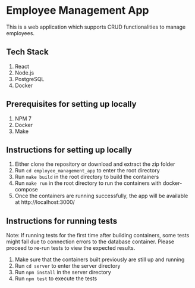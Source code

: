 # Employee Management App

This is a web application which supports CRUD functionalities to manage employees.

## Tech Stack

1. React
2. Node.js
3. PostgreSQL
4. Docker

## Prerequisites for setting up locally

1. NPM 7
2. Docker
3. Make

## Instructions for setting up locally

1. Either clone the repository or download and extract the zip folder
2. Run `cd employee_management_app` to enter the root directory
3. Run `make build` in the root directory to build the containers
4. Run `make run` in the root directory to run the containers with docker-compose
5. Once the containers are running successfully, the app will be available at http://localhost:3000/

## Instructions for running tests

Note: If running tests for the first time after building containers, some tests might fail due to connection errors to the database container. Please proceed to re-run tests to view the expected results.

1. Make sure that the containers built previously are still up and running
2. Run `cd server` to enter the server directory
3. Run `npm install` in the server directory
4. Run `npm test` to execute the tests
